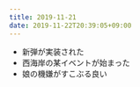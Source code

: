 ```yaml
---
title: 2019-11-21
date: 2019-11-22T20:39:05+09:00
---
```


- 新弾が実装された
- 西海岸の某イベントが始まった
- 娘の機嫌がすこぶる良い

